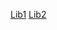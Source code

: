 <a href='./lib1(new)/index.html'><span>Lib1</span></a>
  <a href='./lib2/index.html'><span>Lib2</span></a>
